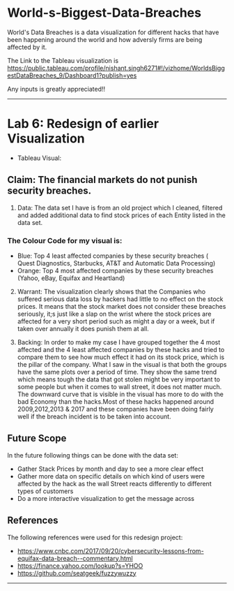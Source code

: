 # World-s-Biggest-Data-Breaches

World's Data Breaches is a data visualization for different hacks that have been happening around the world and how adversly firms are being affected by it.

The Link to the Tableau visualization is https://public.tableau.com/profile/nishant.singh6271#!/vizhome/WorldsBiggestDataBreaches_9/Dashboard1?publish=yes

Any inputs is greatly appreciated!!

******************************************************************************************************************************

# Lab 6: Redesign of earlier Visualization

* Tableau Visual: 



## Claim: The financial markets do not punish security breaches.

1. Data: The data set I have is from an old project which I cleaned, filtered and added additional data to find stock prices of each Entity listed in the data set. 

### The  Colour Code for my visual is:

* Blue: Top 4 least affected companies by these security breaches ( Quest Diagnostics, Starbucks, AT&T and Automatic Data Processing)
* Orange: Top 4 most affected companies by these security breaches (Yahoo, eBay, Equifax and Heartland)

2. Warrant: The visualization clearly shows that the Companies who suffered serious data loss by hackers had little to no effect on the stock prices. It means that the stock market does not consider these breaches seriously, it;s just like a slap on the wrist where the stock prices are affected for a very short period such as might a day or a week, but if taken over annually it does punish them at all.

3. Backing: In order to make my case I have grouped together the 4 most affected and the 4 least affected companies by these hacks and tried to compare them to see how much effect it had on its stock price, which is the pillar of the company. What I saw in the visual is that both the groups have the same plots over a period of time. They show the same trend which means tough the data that got stolen might be very important to some people but when it comes to wall street, it does not matter much. The downward curve that is visible in the visual has more to do with the bad Economy than the hacks.Most of these hacks happened around 2009,2012,2013 & 2017 and these companies have been doing fairly well if the breach incident is to be taken into account.



## Future Scope

In the future following things can be done with the data set:

* Gather Stack Prices by month and day to see a more clear effect 
* Gather more data on specific details on which kind of users were affected by the hack as the wall Street reacts differently to different types of customers 
* Do a more interactive visualization to get the message across 

## References

The following references were used for this redesign project:

* https://www.cnbc.com/2017/09/20/cybersecurity-lessons-from-equifax-data-breach--commentary.html
* https://finance.yahoo.com/lookup?s=YHOO
* https://github.com/seatgeek/fuzzywuzzy


******************************************************************************************************************************












